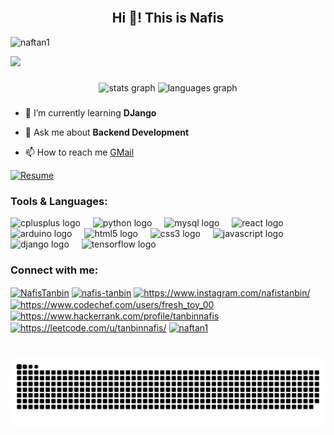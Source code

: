 <br clear="both">
<h2 align="center">Hi 👋! This is Nafis</h2>

<p align="left"> <img src="https://komarev.com/ghpvc/?username=NafTan1&label=Profile%20views&color=b30754&style=flat" alt="naftan1" /> </p>
<a href="https://hits.seeyoufarm.com"><img src="https://hits.seeyoufarm.com/api/count/incr/badge.svg?url=https%3A%2F%2Fgithub.com%2FNafTan1&count_bg=%23B30754&title_bg=%23555555&icon=&icon_color=%23B30754&title=Hits&edge_flat=false"/></a>

###
<div align="center">
  <img src="https://github-readme-stats.vercel.app/api?username=NafTan1&hide_title=true&hide_rank=true&show_icons=true&include_all_commits=true&count_private=true&disable_animations=false&theme=tokyonight&locale=en&hide_border=true" height="150" alt="stats graph"  />
  <img src="https://github-readme-stats.vercel.app/api/top-langs?username=NafTan1&locale=en&hide_title=true&layout=compact&card_width=320&langs_count=6&theme=tokyonight&hide_border=true" height="150" alt="languages graph"  />
</div>

###

- 🌱 I’m currently learning **DJango**

- 💬 Ask me about **Backend Development**

- 📫 How to reach me [GMail](mailto:tanbinnafis@gmail.com)

[![Resume](https://img.shields.io/badge/Resume-Nafis_Tanbin-b30754?style=flat-round&logo=google-drive)](https://drive.google.com/file/d/1xZc7Kv26TfcPcO9eLz_28ODwlkuFD1xK/view?usp=drive_link)



###

<h3 align="left">Tools & Languages:</h3>
<div align="left">
  <img src="https://cdn.jsdelivr.net/gh/devicons/devicon/icons/cplusplus/cplusplus-original.svg" height="27" alt="cplusplus logo"  />
  <img width="12" />
  <img src="https://cdn.jsdelivr.net/gh/devicons/devicon/icons/python/python-original.svg" height="27" alt="python logo"  />
  <img width="12" />
  <img src="https://cdn.jsdelivr.net/gh/devicons/devicon/icons/mysql/mysql-original.svg" height="27" alt="mysql logo"  />
  <img width="12" />
  <img src="https://cdn.jsdelivr.net/gh/devicons/devicon/icons/react/react-original.svg" height="27" alt="react logo"  />
  <img width="12" />
  <img src="https://skillicons.dev/icons?i=arduino" height="27" alt="arduino logo"  />
  <img width="12" />
  <img src="https://cdn.jsdelivr.net/gh/devicons/devicon/icons/html5/html5-original.svg" height="27" alt="html5 logo"  />
  <img width="12" />
  <img src="https://cdn.jsdelivr.net/gh/devicons/devicon/icons/css3/css3-original.svg" height="27" alt="css3 logo"  />
  <img width="12" />
  <img src="https://cdn.jsdelivr.net/gh/devicons/devicon/icons/javascript/javascript-original.svg" height="27" alt="javascript logo"  />
  <img width="12" />
  <img src="https://skillicons.dev/icons?i=django" height="27" alt="django logo"  />
  <img width="12" />
  <img src="https://cdn.jsdelivr.net/gh/devicons/devicon/icons/tensorflow/tensorflow-original.svg" height="27" alt="tensorflow logo"  />
</div>

###

<h3 align="left">Connect with me:</h3>
<p align="left">
<a href="https://x.com/NafisTanbin" target="blank"><img align="center" src="https://raw.githubusercontent.com/rahuldkjain/github-profile-readme-generator/master/src/images/icons/Social/twitter.svg" alt="NafisTanbin" height="27" width="40" /></a>
<a href="https://linkedin.com/in/nafis-tanbin" target="blank"><img align="center" src="https://raw.githubusercontent.com/rahuldkjain/github-profile-readme-generator/master/src/images/icons/Social/linked-in-alt.svg" alt="nafis-tanbin" height="27" width="40" /></a>
<a href="https://instagram.com/https://www.instagram.com/nafistanbin/" target="blank"><img align="center" src="https://raw.githubusercontent.com/rahuldkjain/github-profile-readme-generator/master/src/images/icons/Social/instagram.svg" alt="https://www.instagram.com/nafistanbin/" height="27" width="40" /></a>
<a href="https://www.codechef.com/users/https://www.codechef.com/users/fresh_toy_00" target="blank"><img align="center" src="https://cdn.jsdelivr.net/npm/simple-icons@3.1.0/icons/codechef.svg" alt="https://www.codechef.com/users/fresh_toy_00" height="27" width="40" /></a>
<a href="https://www.hackerrank.com/https://www.hackerrank.com/profile/tanbinnafis" target="blank"><img align="center" src="https://raw.githubusercontent.com/rahuldkjain/github-profile-readme-generator/master/src/images/icons/Social/hackerrank.svg" alt="https://www.hackerrank.com/profile/tanbinnafis" height="27" width="40" /></a>
<a href="https://www.leetcode.com/https://leetcode.com/u/tanbinnafis/" target="blank"><img align="center" src="https://raw.githubusercontent.com/rahuldkjain/github-profile-readme-generator/master/src/images/icons/Social/leet-code.svg" alt="https://leetcode.com/u/tanbinnafis/" height="27" width="40" /></a>
<a href="https://discord.gg/naftan1" target="blank"><img align="center" src="https://raw.githubusercontent.com/rahuldkjain/github-profile-readme-generator/master/src/images/icons/Social/discord.svg" alt="naftan1" height="27" width="40" /></a>
</p>

###


###

<br clear="both">

<img src="https://raw.githubusercontent.com/NafTan1/NafTan1/output/snake.svg" alt="Snake animation" />

###
